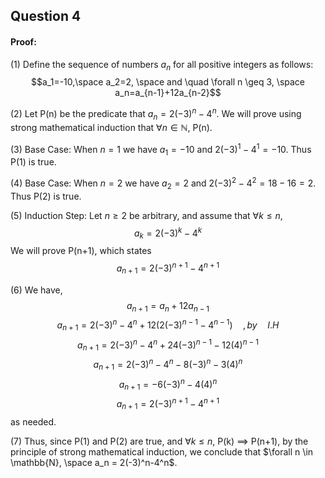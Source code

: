## Question 4

#### Proof:
(1) Define the sequence of numbers $a_n$ for all positive integers as follows:
$$a_1=-10,\space a_2=2, \space and \quad \forall n \geq 3, \space a_n=a_{n-1}+12a_{n-2}$$

(2) Let P(n) be the predicate that $a_n=2(-3)^n-4^n$. We will prove using strong mathematical induction that $\forall n \in \mathbb{N}$, P(n).

(3) Base Case: When $n=1$ we have $a_1=-10$ and $2(-3)^1-4^1 = -10$. Thus P(1) is true.

(4) Base Case: When $n=2$ we have $a_2=2$ and $2(-3)^2-4^2 = 18-16=2$. Thus P(2) is true.

(5) Induction Step: Let $n \geq 2$ be arbitrary, and assume that $\forall k \leq n$, 
$$a_{k}=2(-3)^{k}-4^{k}$$
We will prove P(n+1), which states
$$a_{n+1}=2(-3)^{n+1}-4^{n+1}$$

(6) We have, 
$$a_{n+1} = a_{n}+12a_{n-1}$$
$$a_{n+1} = 2(-3)^{n}-4^{n}+12(2(-3)^{n-1}-4^{n-1})\quad , by\quad I.H$$
$$a_{n+1} = 2(-3)^{n}-4^{n}+24(-3)^{n-1}-12(4)^{n-1}$$
$$a_{n+1} = 2(-3)^{n}-4^{n}-8(-3)^{n}-3(4)^{n}$$
$$a_{n+1} = -6(-3)^{n}-4(4)^{n}$$
$$a_{n+1} = 2(-3)^{n+1}-4^{n+1}$$
as needed.

(7) Thus, since P(1) and P(2) are true, and $\forall k \leq n$, P(k) $\implies$ P(n+1), by the principle of strong mathematical induction, we conclude that $\forall n \in \mathbb{N}, \space a_n = 2(-3)^n-4^n$.
